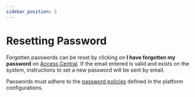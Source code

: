 ```yaml
---
sidebar_position: 3
---
```

# Resetting Password

Forgotten passwords can be reset by clicking on **I have forgotten my password** on [Access Central](/docs/Introduction/AccessCentral). If the email entered is valid and exists on the system, instructions to set a new password will be sent by email.

Passwords must adhere to the [password policies](/docs/GettingStarted/LoginConfigurations/ConfiguringPasswordPolicies) defined in the platform configurations.





